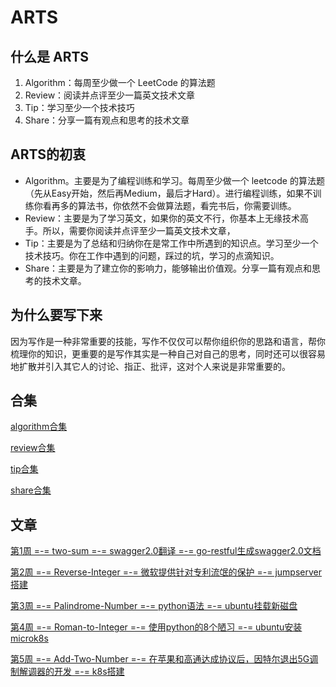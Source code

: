 # ARTS

## 什么是 ARTS

1. Algorithm：每周至少做一个 LeetCode 的算法题
2. Review：阅读并点评至少一篇英文技术文章
3. Tip：学习至少一个技术技巧
4. Share：分享一篇有观点和思考的技术文章

## ARTS的初衷

* Algorithm。主要是为了编程训练和学习。每周至少做一个 leetcode 的算法题（先从Easy开始，然后再Medium，最后才Hard）。进行编程训练，如果不训练你看再多的算法书，你依然不会做算法题，看完书后，你需要训练。
* Review：主要是为了学习英文，如果你的英文不行，你基本上无缘技术高手。所以，需要你阅读并点评至少一篇英文技术文章，
* Tip：主要是为了总结和归纳你在是常工作中所遇到的知识点。学习至少一个技术技巧。你在工作中遇到的问题，踩过的坑，学习的点滴知识。
* Share：主要是为了建立你的影响力，能够输出价值观。分享一篇有观点和思考的技术文章。

## 为什么要写下来

因为写作是一种非常重要的技能，写作不仅仅可以帮你组织你的思路和语言，帮你梳理你的知识，更重要的是写作其实是一种自己对自己的思考，同时还可以很容易地扩散并引入其它人的讨论、指正、批评，这对个人来说是非常重要的。

## 合集

[algorithm合集](collection/algorithms.md)  
  
[review合集](collection/reviews.md)  
  
[tip合集](collection/tips.md)  
  
[share合集](collection/shares.md)

## 文章

[第1周 =-= two-sum =-= swagger2.0翻译 =-= go-restful生成swagger2.0文档](post/第1周.md)  
  
[第2周 =-= Reverse-Integer =-= 微软提供针对专利流氓的保护 =-= jumpserver搭建](post/第2周.md)  
  
[第3周 =-= Palindrome-Number =-= python语法 =-= ubuntu挂载新磁盘](post/第3周.md)  
  
[第4周 =-= Roman-to-Integer =-= 使用python的8个陋习 =-= ubuntu安装microk8s](post/第4周.md)  
  
[第5周 =-= Add-Two-Number =-= 在苹果和高通达成协议后，因特尔退出5G调制解调器的开发 =-= k8s搭建](post/第5周.md)